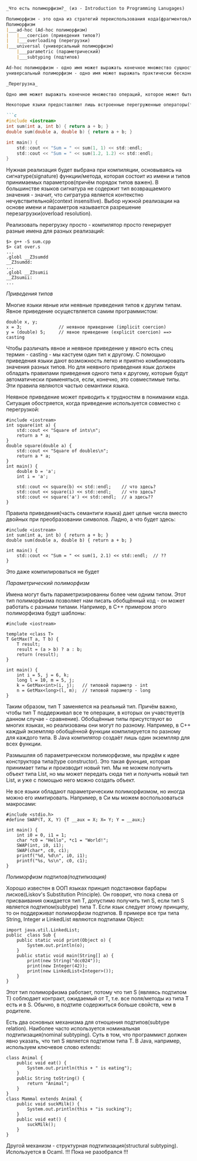```markdown
_Что есть полиморфизм?_ (из - Introduction to Programming Lanugages)

Полиморфизм - это одна из стратегий переиспользования кода(фрагментов/модулей/функций/...). Мы можем с помощью одного имени выразить разные сущности. Классификация:
Полиморфизм
|___ad-hoc (Ad-hoc полиморфизм)
|   |___coercion (приведения типов?)
|   |___overloading (перегрузки)
|___universal (универсальный полиморфизм)
    |___parametric (параметрический)
    |___subtyping (подтипов)

Ad-hoc полиморфизм - одно имя может выражать конечное множество сущностей.
универсальный полиморфизм - одно имя может выражать практически бесконечное количество сущностей/типов.

_Перегрузка_

Одно имя может выражать конечное множество операций, которое может быть как оператором, так и функцией/методом. Самый известный пример - перегрузка оператора(operator overloading): во многих языках мы можем использовать оператор + как для сложения целых чисел, так и сложения чисел с плавающей точкой, хотя принципы сложения у них совершенно разные.

Некоторые языки предоставляют лишь встроенные перегруженные операторы(типа С), но  большенство сейчас таки предоставляет возможность перегрузки программисту. 

```c
#include <iostream>
int sum(int a, int b) { return a + b; }
double sum(double a, double b) { return a + b; }

int main() {
    std::cout << "Sum = " << sum(1, 1) << std::endl; 
    std::cout << "Sum = " << sum(1.2, 1.2) << std::endl;  
}
```

Нужная реализация будет выбрана при компиляции, основываясь на сигнатуре(signature) функции/метода, которая состоит из имени и типов принимаемых параметров(причём порядок типов важен). В большинстве языков сигнатура не содержит тип возвращаемого значения - значит, что сигратура является контекстно нечувствительной(context insensitive). Выбор нужной реализации на основе имени и параметров называется разрешение перезагрузки(overload resolution).

Реализовать перегрузку просто - компилятор просто генерирует разные имена для разных реализаций:

```
$> g++ -S sum.cpp
$> cat over.s
...
.globl __Z3sumdd
__Z3sumdd:
...
.globl __Z3sumii
__Z3sumii:
...
```

_Приведения типов_

Многие языки явные или неявные приведения типов к другим типам. Явное приведение осуществляется самим программистом:

```
double x, y;
x = 3;              // неявное приведение (implicit coercion)
y = (double) 5;     // явное приведение (explicit coercion) ==> casting
```

Чтобы различать явное и неявное приведение у явного есть спец термин - casting - мы кастуем один тип к другому. 
С помощью приведения языки дают возможность легко и приятно комбинировать значения разных типов. Но для неявного приведения язык должен обладать правилами приведения одного типа к другому, которые будут автоматически применяться, если, конечно, это совместимые типы. Эти правила являются частью семантики языка.

Неявное приведение может приводить к трудностям в понимании кода. Ситуация обостряется, когда приведение используется совместно с перегрузкой:

```
#include <iostream>
int square(int a) {
    std::cout << "Square of ints\n";
    return a * a;
}
double square(double a) {
    std::cout << "Square of doubles\n";
    return a * a;
}
int main() {
    double b = 'a';
    int i = 'a';

    std::cout << square(b) << std::endl;    // что здесь?
    std::cout << square(i) << std::endl;    // что здесь?
    std::cout << square('a') << std::endl;  // а здесь??
}
```

Правила приведения(часть семантиги языка) дает целые числа вместо двойных при преобразовании символов.
Ладно, а что будет здесь:

```
#include <iostream>
int sum(int a, int b) { return a + b; }
double sum(double a, double b) { return a + b; }

int main() {
    std::cout << "Sum = " << sum(1, 2.1) << std::endl;  // ??
}
```

Это даже компилироваться не будет

_Параметрический полиморфизм_

Имена могут быть параметризированны более чем одним типом. Этот тип полиморфизма позволяет нам писать обобщённый код - он может работать с разными типами. 
Например, в С++ примером этого полиморфизма будут шаблоны:

```
#include <iostream>

template <class T>
T GetMax(T a, T b) {
    T result;
    result = (a > b) ? a : b;
    return (result);
}

int main() {
    int i = 5, j = 6, k;
    long l = 10, m = 5, j;
    k = GetMax<int>(i, j);   // типовой параметр - int
    n = GetMax<long>(l, m);  // типовой параметр - long
}
```

Таким образом, тип T заменяется на реальный тип. Причём важно, чтобы тип T поддерживал все те операции, в которых он учавствует(в данном случае - сравнение).
Обобщённые типы присутствуют во многих языках, но реализованы они могут по разному. Например, в С++ каждый экземпляр обобщённой функции компилируется по разному для каждого типа. В Java компилятор создаёт лишь один экземпляр для всех функции.

Размышляя об параметрическом полиморфизме, мы придём к идее конструктора типа(type constructor). Это такая фукнция, которая принимает типы и производит новый тип. Мы не можем получить объект типа List<T>, но мы может передать сюда тип и получить новый тип List<Integer>, и уже с помощью него можно создать объект.

Не все языки обладают параметрическим полиморфизмом, но иногда можно его имитировать. Например, в Си мы можем воспользоваться макросами:

```
#include <stdio.h>
#define SWAP(T, X, Y) {T __aux = X; X= Y; Y = __aux;}

int main() {
    int i0 = 0, i1 = 1;
    char *c0 = "Hello", *c1 = "World!";
    SWAP(int, i0, i1);
    SWAP(char*, c0, c1);
    printf("%d, %d\n", i0, i1);
    printf("%s, %s\n", c0, c1);
}
```

_Полиморфизм подтипов(подтипизация)_

Хорошо известен в ООП языках принцип подстановки барбары лисков(Liskov's Substitution Principle). Он говорит, что пока слева от присваивания ожидается тип T, допустимо получить тип S, если тип S является подтипом(subtype) типа T. Если язык следует этому принципу, то он поддерживат полиморфизм подтипов.
В примере все три типа String, Integer и LinkedList<Integer> являются подтипами Object:

```
import java.util.LinkedList;
public  class Sub {
    public static void print(Object o) {
        System.out.println(o);
    }
    public static void main(String[] a) {
        print(new String("dcc024"));
        print(new Integer(42));
        print(new LinkedList<Integer>());
    }
}
```

Этот тип полиморфизма работает, потому что тип S (являясь подтипом T) соблюдает контракт, ожидаемый от T, т.е. все поля/методы из типа T есть и в S. Обычно, в подтипе содержиться больше свойств, чем в родителе.

Есть два основных механизма для отношения подтипов(subtype relation). Наиболее часто используется номинальная подтипизация(nominal subtyping). Суть в том, что программист должен явно указать, что тип S является подтипом типа T. В Java, например, используем ключевое слово extends:

```
class Animal {
    public void eat() {
        System.out.println(this + " is eating");
    }
    public String toString() {
        return "Animal";
    }
} 
class Mammal extends Animal {
    public void suckMilk() {
        System.out.println(this + "is sucking");
    }
    public void eat() {
        suckMilk();
    }
}
```

Другой механизм - структурная подтипизация(structural subtyping). Используется в Ocaml.
!!! Пока не разобрался !!!

```
